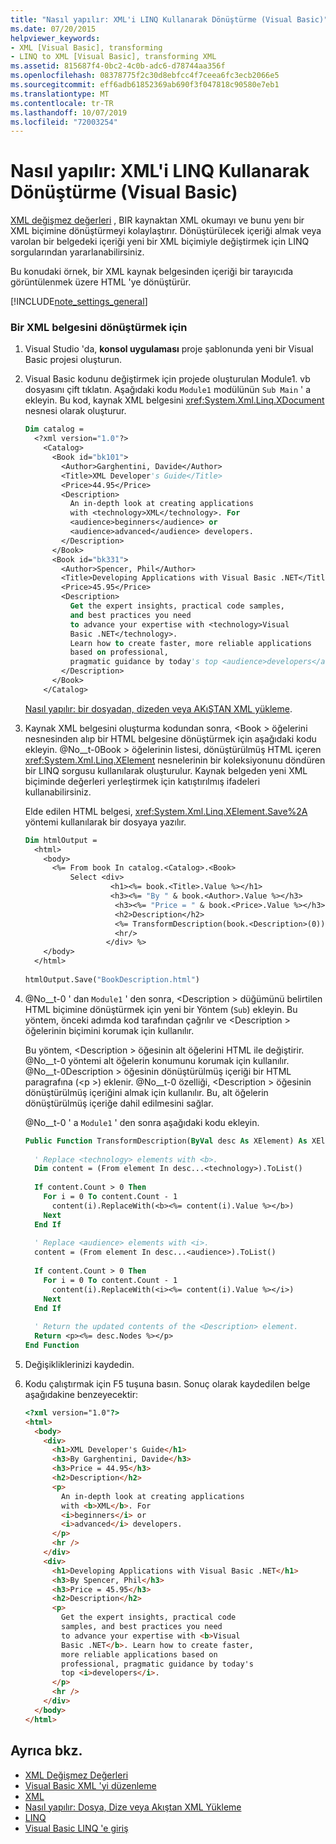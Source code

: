 ```yaml
---
title: "Nasıl yapılır: XML'i LINQ Kullanarak Dönüştürme (Visual Basic)"
ms.date: 07/20/2015
helpviewer_keywords:
- XML [Visual Basic], transforming
- LINQ to XML [Visual Basic], transforming XML
ms.assetid: 815687f4-0bc2-4c0b-adc6-d78744aa356f
ms.openlocfilehash: 08378775f2c30d8ebfcc4f7ceea6fc3ecb2066e5
ms.sourcegitcommit: eff6adb61852369ab690f3f047818c90580e7eb1
ms.translationtype: MT
ms.contentlocale: tr-TR
ms.lasthandoff: 10/07/2019
ms.locfileid: "72003254"
---
```

# <a name="how-to-transform-xml-by-using-linq-visual-basic"></a>Nasıl yapılır: XML'i LINQ Kullanarak Dönüştürme (Visual Basic)
[XML değişmez değerleri](../../../../visual-basic/language-reference/xml-literals/index.md) , BIR kaynaktan XML okumayı ve bunu yenı bir XML biçimine dönüştürmeyi kolaylaştırır. Dönüştürülecek içeriği almak veya varolan bir belgedeki içeriği yeni bir XML biçimiyle değiştirmek için LINQ sorgularından yararlanabilirsiniz.  
  
 Bu konudaki örnek, bir XML kaynak belgesinden içeriği bir tarayıcıda görüntülenmek üzere HTML 'ye dönüştürür.  
  
[!INCLUDE[note_settings_general](~/includes/note-settings-general-md.md)]  
  
### <a name="to-transform-an-xml-document"></a>Bir XML belgesini dönüştürmek için  
  
1. Visual Studio 'da, **konsol uygulaması** proje şablonunda yeni bir Visual Basic projesi oluşturun.  
  
2. Visual Basic kodunu değiştirmek için projede oluşturulan Module1. vb dosyasını çift tıklatın. Aşağıdaki kodu `Module1` modülünün `Sub Main` ' a ekleyin. Bu kod, kaynak XML belgesini <xref:System.Xml.Linq.XDocument> nesnesi olarak oluşturur.  
  
    ```vb  
    Dim catalog =   
      <?xml version="1.0"?>  
        <Catalog>  
          <Book id="bk101">  
            <Author>Garghentini, Davide</Author>  
            <Title>XML Developer's Guide</Title>  
            <Price>44.95</Price>  
            <Description>  
              An in-depth look at creating applications  
              with <technology>XML</technology>. For   
              <audience>beginners</audience> or   
              <audience>advanced</audience> developers.  
            </Description>  
          </Book>  
          <Book id="bk331">  
            <Author>Spencer, Phil</Author>  
            <Title>Developing Applications with Visual Basic .NET</Title>  
            <Price>45.95</Price>  
            <Description>  
              Get the expert insights, practical code samples,   
              and best practices you need   
              to advance your expertise with <technology>Visual   
              Basic .NET</technology>.   
              Learn how to create faster, more reliable applications  
              based on professional,   
              pragmatic guidance by today's top <audience>developers</audience>.  
            </Description>  
          </Book>  
        </Catalog>  
    ```  
  
     [Nasıl yapılır: bir dosyadan, dizeden veya AKıŞTAN XML yükleme](../../../../visual-basic/programming-guide/language-features/xml/how-to-load-xml-from-a-file-string-or-stream.md).  
  
3. Kaynak XML belgesini oluşturma kodundan sonra, \<Book > öğelerini nesnesinden alıp bir HTML belgesine dönüştürmek için aşağıdaki kodu ekleyin. @No__t-0Book > öğelerinin listesi, dönüştürülmüş HTML içeren <xref:System.Xml.Linq.XElement> nesnelerinin bir koleksiyonunu döndüren bir LINQ sorgusu kullanılarak oluşturulur. Kaynak belgeden yeni XML biçiminde değerleri yerleştirmek için katıştırılmış ifadeleri kullanabilirsiniz.  
  
     Elde edilen HTML belgesi, <xref:System.Xml.Linq.XElement.Save%2A> yöntemi kullanılarak bir dosyaya yazılır.  
  
    ```vb  
    Dim htmlOutput =   
      <html>  
        <body>  
          <%= From book In catalog.<Catalog>.<Book>   
              Select <div>  
                       <h1><%= book.<Title>.Value %></h1>  
                       <h3><%= "By " & book.<Author>.Value %></h3>  
                        <h3><%= "Price = " & book.<Price>.Value %></h3>  
                        <h2>Description</h2>  
                        <%= TransformDescription(book.<Description>(0)) %>  
                        <hr/>  
                      </div> %>  
        </body>  
      </html>  
  
    htmlOutput.Save("BookDescription.html")  
    ```  
  
4. @No__t-0 ' dan `Module1` ' den sonra, \<Description > düğümünü belirtilen HTML biçimine dönüştürmek için yeni bir Yöntem (`Sub`) ekleyin. Bu yöntem, önceki adımda kod tarafından çağrılır ve \<Description > öğelerinin biçimini korumak için kullanılır.  
  
     Bu yöntem, \<Description > öğesinin alt öğelerini HTML ile değiştirir. @No__t-0 yöntemi alt öğelerin konumunu korumak için kullanılır. @No__t-0Description > öğesinin dönüştürülmüş içeriği bir HTML paragrafına (\<p >) eklenir. @No__t-0 özelliği, \<Description > öğesinin dönüştürülmüş içeriğini almak için kullanılır. Bu, alt öğelerin dönüştürülmüş içeriğe dahil edilmesini sağlar.  
  
     @No__t-0 ' a `Module1` ' den sonra aşağıdaki kodu ekleyin.  
  
    ```vb  
    Public Function TransformDescription(ByVal desc As XElement) As XElement  
  
      ' Replace <technology> elements with <b>.  
      Dim content = (From element In desc...<technology>).ToList()  
  
      If content.Count > 0 Then  
        For i = 0 To content.Count - 1  
          content(i).ReplaceWith(<b><%= content(i).Value %></b>)  
        Next  
      End If  
  
      ' Replace <audience> elements with <i>.  
      content = (From element In desc...<audience>).ToList()  
  
      If content.Count > 0 Then  
        For i = 0 To content.Count - 1  
          content(i).ReplaceWith(<i><%= content(i).Value %></i>)  
        Next  
      End If  
  
      ' Return the updated contents of the <Description> element.  
      Return <p><%= desc.Nodes %></p>  
    End Function  
    ```  
  
5. Değişikliklerinizi kaydedin.  
  
6. Kodu çalıştırmak için F5 tuşuna basın. Sonuç olarak kaydedilen belge aşağıdakine benzeyecektir:  
  
    ```html  
    <?xml version="1.0"?>  
    <html>  
      <body>  
        <div>  
          <h1>XML Developer's Guide</h1>  
          <h3>By Garghentini, Davide</h3>  
          <h3>Price = 44.95</h3>  
          <h2>Description</h2>  
          <p>  
            An in-depth look at creating applications  
            with <b>XML</b>. For   
            <i>beginners</i> or   
            <i>advanced</i> developers.  
          </p>  
          <hr />  
        </div>  
        <div>  
          <h1>Developing Applications with Visual Basic .NET</h1>  
          <h3>By Spencer, Phil</h3>  
          <h3>Price = 45.95</h3>  
          <h2>Description</h2>  
          <p>  
            Get the expert insights, practical code   
            samples, and best practices you need   
            to advance your expertise with <b>Visual   
            Basic .NET</b>. Learn how to create faster,  
            more reliable applications based on  
            professional, pragmatic guidance by today's   
            top <i>developers</i>.  
          </p>  
          <hr />  
        </div>  
      </body>  
    </html>  
    ```  
  
## <a name="see-also"></a>Ayrıca bkz.

- [XML Değişmez Değerleri](../../../../visual-basic/language-reference/xml-literals/index.md)
- [Visual Basic XML 'yi düzenleme](../../../../visual-basic/programming-guide/language-features/xml/manipulating-xml.md)
- [XML](../../../../visual-basic/programming-guide/language-features/xml/index.md)
- [Nasıl yapılır: Dosya, Dize veya Akıştan XML Yükleme](../../../../visual-basic/programming-guide/language-features/xml/how-to-load-xml-from-a-file-string-or-stream.md)
- [LINQ](../../../../visual-basic/programming-guide/language-features/linq/index.md)
- [Visual Basic LINQ 'e giriş](../../../../visual-basic/programming-guide/language-features/linq/introduction-to-linq.md)
